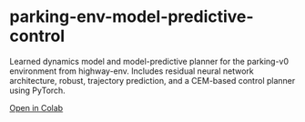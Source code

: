 # parking-env-model-predictive-control
Learned dynamics model and model-predictive planner for the parking-v0 environment from highway-env. Includes residual neural network architecture, robust, trajectory prediction, and a CEM-based control planner using PyTorch.

[Open in Colab](https://colab.research.google.com/drive/1thjpbMHpfA8zeJhnyH36EkrsIaKG9-CJ?usp=sharing)
